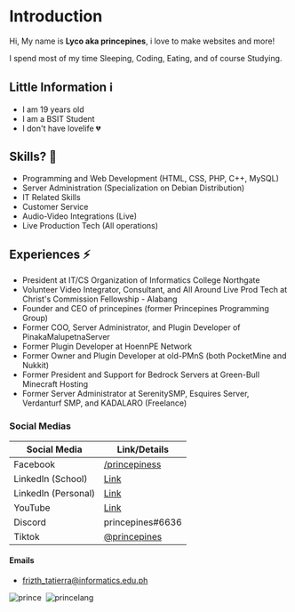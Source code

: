 # Introduction
Hi, My name is **Lyco aka princepines**, i love to make websites and more!

I spend most of my time Sleeping, Coding, Eating, and of course Studying.

## Little Information ℹ
- I am 19 years old
- I am a BSIT Student
- I don't have lovelife 💔

## Skills? 🤔
- Programming and Web Development (HTML, CSS, PHP, C++, MySQL)
- Server Administration (Specialization on Debian Distribution)
- IT Related Skills
- Customer Service
- Audio-Video Integrations (Live)
- Live Production Tech (All operations)

## Experiences ⚡
- President at IT/CS Organization of Informatics College Northgate
- Volunteer Video Integrator, Consultant, and All Around Live Prod Tech at Christ's Commission Fellowship - Alabang
- Founder and CEO of princepines (former Princepines Programming Group)
- Former COO, Server Administrator, and Plugin Developer of PinakaMalupetnaServer
- Former Plugin Developer at HoennPE Network
- Former Owner and Plugin Developer at old-PMnS (both PocketMine and Nukkit)
- Former President and Support for Bedrock Servers at Green-Bull Minecraft Hosting
- Former Server Administrator at SerenitySMP, Esquires Server, Verdanturf SMP, and KADALARO (Freelance)


### Social Medias
| Social Media | Link/Details |
| ----------- | ----------- |
| Facebook  | <a href="https://fb.me/princepiness">/princepiness</a>
| LinkedIn (School) | [Link](https://www.linkedin.com/in/princepines/)
| LinkedIn (Personal) | [Link](https://www.linkedin.com/in/Lycol50/)
| YouTube | <a href="https://www.youtube.com/@princepines">Link</a>
| Discord | princepines#6636 |
| Tiktok | <a href="https://tiktok.com/@princepines">@princepines</a>

#### Emails
- frizth_tatierra@informatics.edu.ph

![prince](https://github-readme-stats.vercel.app/api?username=Lycol50&show_icons=true&theme=transparent&count_private=true)&nbsp;
![princelang](https://github-readme-stats.vercel.app/api/top-langs/?username=Lycol50&layout=compact&theme=transparent&count_private=true)

<!--
**Lycol50/Lycol50** is a ✨ _special_ ✨ repository because its `README.md` (this file) appears on your GitHub profile.

Here are some ideas to get you started:

- 🔭 I’m currently working on ...
- 🌱 I’m currently learning ...
- 👯 I’m looking to collaborate on ...
- 🤔 I’m looking for help with ...
- 💬 Ask me about ...
- 📫 How to reach me: ...
- 😄 Pronouns: ...
- ⚡ Fun fact: ...
-->
